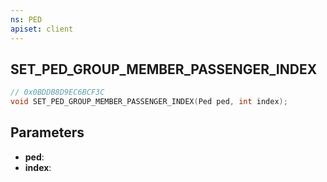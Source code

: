 ```yaml
---
ns: PED
apiset: client
---
```

## SET_PED_GROUP_MEMBER_PASSENGER_INDEX

```c
// 0x0BDDB8D9EC6BCF3C
void SET_PED_GROUP_MEMBER_PASSENGER_INDEX(Ped ped, int index);
```


## Parameters
* **ped**:
* **index**: